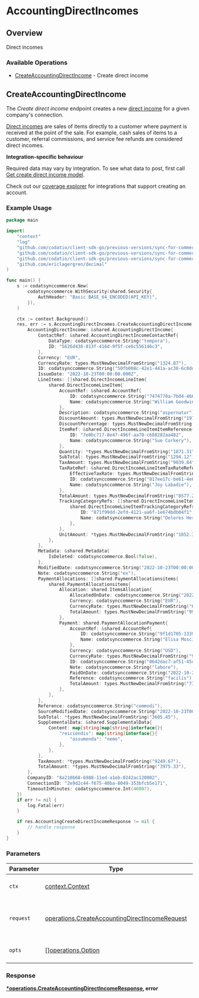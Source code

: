 # AccountingDirectIncomes

## Overview

Direct incomes

### Available Operations

* [CreateAccountingDirectIncome](#createaccountingdirectincome) - Create direct income

## CreateAccountingDirectIncome

The *Create direct income* endpoint creates a new [direct income](https://docs.codat.io/accounting-api#/schemas/DirectIncome) for a given company's connection.

[Direct incomes](https://docs.codat.io/accounting-api#/schemas/DirectIncome) are sales of items directly to a customer where payment is received at the point of the sale. For example, cash sales of items to a customer, referral commissions, and service fee refunds are considered direct incomes.

**Integration-specific behaviour**

Required data may vary by integration. To see what data to post, first call [Get create direct income model](https://docs.codat.io/accounting-api#/operations/get-create-directIncomes-model).

Check out our [coverage explorer](https://knowledge.codat.io/supported-features/accounting?view=tab-by-data-type&dataType=directIncomes) for integrations that support creating an account.


### Example Usage

```go
package main

import(
	"context"
	"log"
	"github.com/codatio/client-sdk-go/previous-versions/sync-for-commerce-version-1"
	"github.com/codatio/client-sdk-go/previous-versions/sync-for-commerce-version-1/pkg/models/shared"
	"github.com/codatio/client-sdk-go/previous-versions/sync-for-commerce-version-1/pkg/models/operations"
	"github.com/ericlagergren/decimal"
)

func main() {
    s := codatsynccommerce.New(
        codatsynccommerce.WithSecurity(shared.Security{
            AuthHeader: "Basic BASE_64_ENCODED(API_KEY)",
        }),
    )

    ctx := context.Background()
    res, err := s.AccountingDirectIncomes.CreateAccountingDirectIncome(ctx, operations.CreateAccountingDirectIncomeRequest{
        AccountingDirectIncome: &shared.AccountingDirectIncome{
            ContactRef: &shared.AccountingDirectIncomeContactRef{
                DataType: codatsynccommerce.String("tempora"),
                ID: "5626d436-813f-416d-9f5f-ce6c556146c3",
            },
            Currency: "EUR",
            CurrencyRate: types.MustNewDecimalFromString("1324.87"),
            ID: codatsynccommerce.String("50fb008c-42e1-441a-ac36-6c8dd6b14429"),
            IssueDate: "2022-10-23T00:00:00.000Z",
            LineItems: []shared.DirectIncomeLineItem{
                shared.DirectIncomeLineItem{
                    AccountRef: &shared.AccountRef{
                        ID: codatsynccommerce.String("7474778a-7bd4-466d-a8c1-0ab3cdca4251"),
                        Name: codatsynccommerce.String("William Goodwin"),
                    },
                    Description: codatsynccommerce.String("aspernatur"),
                    DiscountAmount: types.MustNewDecimalFromString("1970.54"),
                    DiscountPercentage: types.MustNewDecimalFromString("7791.92"),
                    ItemRef: &shared.DirectIncomeLineItemItemReference{
                        ID: "7e0bc717-8e47-496f-aa70-c688282aa482",
                        Name: codatsynccommerce.String("Sue Corkery"),
                    },
                    Quantity: *types.MustNewDecimalFromString("1871.31"),
                    SubTotal: types.MustNewDecimalFromString("1294.12"),
                    TaxAmount: types.MustNewDecimalFromString("9039.84"),
                    TaxRateRef: &shared.DirectIncomeLineItemTaxRateReference{
                        EffectiveTaxRate: types.MustNewDecimalFromString("5789.22"),
                        ID: codatsynccommerce.String("817ee17c-be61-4e6b-bb95-bc0ab3c20c4f"),
                        Name: codatsynccommerce.String("Joy Labadie"),
                    },
                    TotalAmount: types.MustNewDecimalFromString("8577.23"),
                    TrackingCategoryRefs: []shared.DirectIncomeLineItemTrackingCategoryRefs{
                        shared.DirectIncomeLineItemTrackingCategoryRefs{
                            ID: "871f99dd-2efd-4121-aa6f-1e674bdb04f1",
                            Name: codatsynccommerce.String("Delores Hermiston IV"),
                        },
                    },
                    UnitAmount: *types.MustNewDecimalFromString("1852.32"),
                },
            },
            Metadata: &shared.Metadata{
                IsDeleted: codatsynccommerce.Bool(false),
            },
            ModifiedDate: codatsynccommerce.String("2022-10-23T00:00:00.000Z"),
            Note: codatsynccommerce.String("ex"),
            PaymentAllocations: []shared.PaymentAllocationsitems{
                shared.PaymentAllocationsitems{
                    Allocation: shared.ItemsAllocation{
                        AllocatedOnDate: codatsynccommerce.String("2022-10-23T00:00:00.000Z"),
                        Currency: codatsynccommerce.String("EUR"),
                        CurrencyRate: types.MustNewDecimalFromString("6802.7"),
                        TotalAmount: types.MustNewDecimalFromString("996.15"),
                    },
                    Payment: shared.PaymentAllocationPayment{
                        AccountRef: &shared.AccountRef{
                            ID: codatsynccommerce.String("9f1d1705-1339-4d08-886a-1840394c2607"),
                            Name: codatsynccommerce.String("Elisa Mosciski"),
                        },
                        Currency: codatsynccommerce.String("USD"),
                        CurrencyRate: types.MustNewDecimalFromString("9903.45"),
                        ID: codatsynccommerce.String("0642dac7-af51-45cc-813a-a63aae8d6786"),
                        Note: codatsynccommerce.String("labore"),
                        PaidOnDate: codatsynccommerce.String("2022-10-23T00:00:00.000Z"),
                        Reference: codatsynccommerce.String("facilis"),
                        TotalAmount: types.MustNewDecimalFromString("7382.27"),
                    },
                },
            },
            Reference: codatsynccommerce.String("commodi"),
            SourceModifiedDate: codatsynccommerce.String("2022-10-23T00:00:00.000Z"),
            SubTotal: *types.MustNewDecimalFromString("3605.45"),
            SupplementalData: &shared.SupplementalData{
                Content: map[string]map[string]interface{}{
                    "reiciendis": map[string]interface{}{
                        "assumenda": "nemo",
                    },
                },
            },
            TaxAmount: *types.MustNewDecimalFromString("9249.67"),
            TotalAmount: *types.MustNewDecimalFromString("3975.33"),
        },
        CompanyID: "8a210b68-6988-11ed-a1eb-0242ac120002",
        ConnectionID: "2e9d2c44-f675-40ba-8049-353bfcb5e171",
        TimeoutInMinutes: codatsynccommerce.Int(46007),
    })
    if err != nil {
        log.Fatal(err)
    }

    if res.AccountingCreateDirectIncomeResponse != nil {
        // handle response
    }
}
```

### Parameters

| Parameter                                                                                                        | Type                                                                                                             | Required                                                                                                         | Description                                                                                                      |
| ---------------------------------------------------------------------------------------------------------------- | ---------------------------------------------------------------------------------------------------------------- | ---------------------------------------------------------------------------------------------------------------- | ---------------------------------------------------------------------------------------------------------------- |
| `ctx`                                                                                                            | [context.Context](https://pkg.go.dev/context#Context)                                                            | :heavy_check_mark:                                                                                               | The context to use for the request.                                                                              |
| `request`                                                                                                        | [operations.CreateAccountingDirectIncomeRequest](../../models/operations/createaccountingdirectincomerequest.md) | :heavy_check_mark:                                                                                               | The request object to use for the request.                                                                       |
| `opts`                                                                                                           | [][operations.Option](../../models/operations/option.md)                                                         | :heavy_minus_sign:                                                                                               | The options for this request.                                                                                    |


### Response

**[*operations.CreateAccountingDirectIncomeResponse](../../models/operations/createaccountingdirectincomeresponse.md), error**


